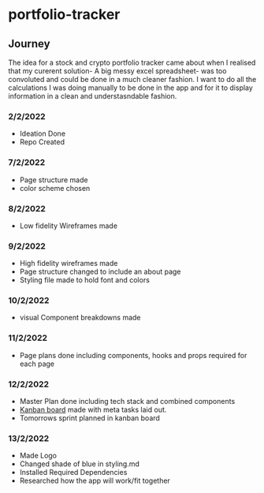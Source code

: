 # portfolio-tracker

## Journey

The idea for a stock and crypto portfolio tracker came about when I realised that my curerent solution- A big messy excel spreadsheet- was too convoluted and could be done in a much cleaner fashion. I want to do all the calculations I was doing manually to be done in the app and for it to display information in a clean and understasndable fashion.

### 2/2/2022

- Ideation Done
- Repo Created

### 7/2/2022

- Page structure made
- color scheme chosen

### 8/2/2022

- Low fidelity Wireframes made

### 9/2/2022

- High fidelity wireframes made
- Page structure changed to include an about page
- Styling file made to hold font and colors

### 10/2/2022

- visual Component breakdowns made

### 11/2/2022

- Page plans done including components, hooks and props required for each page

### 12/2/2022

- Master Plan done including tech stack and combined components
- [Kanban board](https://trello.com/b/YRioqoV6/portfolio) made with meta tasks laid out.
- Tomorrows sprint planned in kanban board

### 13/2/2022

- Made Logo
- Changed shade of blue in styling.md
- Installed Required Dependencies
- Researched how the app will work/fit together
